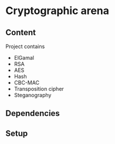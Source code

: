 # Cryptographic arena
## Content
Project contains
* ElGamal
* RSA
* AES
* Hash
* CBC-MAC
* Transposition cipher
* Steganography
## Dependencies
## Setup
